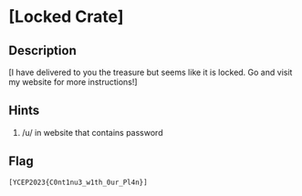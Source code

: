 [Locked Crate]
===

## Description
[I have delivered to you the treasure but seems like it is locked. Go and visit my website for more instructions!]

## Hints
1. /u/ in website that contains password

## Flag
```
[YCEP2023{C0nt1nu3_w1th_0ur_Pl4n}]
```